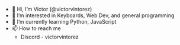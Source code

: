 - 👋 Hi, I’m Victor (@victorvintorez)
- 👀 I’m interested in Keyboards, Web Dev, and general programming
- 🌱 I’m currently learning Python, JavaScript
- 📫 How to reach me 
  - Discord - victorvintorez

<!---
victorvintorez/victorvintorez is a ✨ special ✨ repository because its `README.md` (this file) appears on your GitHub profile.
You can click the Preview link to take a look at your changes.
--->
